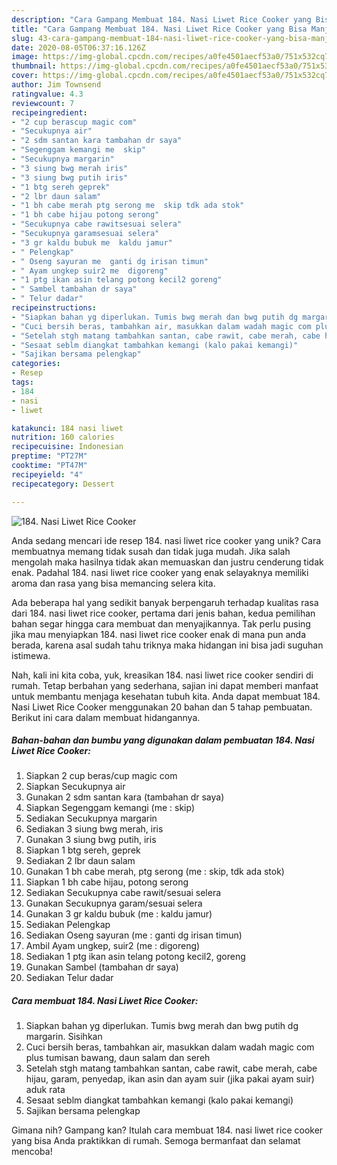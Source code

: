```yaml
---
description: "Cara Gampang Membuat 184. Nasi Liwet Rice Cooker yang Bisa Manjain Lidah"
title: "Cara Gampang Membuat 184. Nasi Liwet Rice Cooker yang Bisa Manjain Lidah"
slug: 43-cara-gampang-membuat-184-nasi-liwet-rice-cooker-yang-bisa-manjain-lidah
date: 2020-08-05T06:37:16.126Z
image: https://img-global.cpcdn.com/recipes/a0fe4501aecf53a0/751x532cq70/184-nasi-liwet-rice-cooker-foto-resep-utama.jpg
thumbnail: https://img-global.cpcdn.com/recipes/a0fe4501aecf53a0/751x532cq70/184-nasi-liwet-rice-cooker-foto-resep-utama.jpg
cover: https://img-global.cpcdn.com/recipes/a0fe4501aecf53a0/751x532cq70/184-nasi-liwet-rice-cooker-foto-resep-utama.jpg
author: Jim Townsend
ratingvalue: 4.3
reviewcount: 7
recipeingredient:
- "2 cup berascup magic com"
- "Secukupnya air"
- "2 sdm santan kara tambahan dr saya"
- "Segenggam kemangi me  skip"
- "Secukupnya margarin"
- "3 siung bwg merah iris"
- "3 siung bwg putih iris"
- "1 btg sereh geprek"
- "2 lbr daun salam"
- "1 bh cabe merah ptg serong me  skip tdk ada stok"
- "1 bh cabe hijau potong serong"
- "Secukupnya cabe rawitsesuai selera"
- "Secukupnya garamsesuai selera"
- "3 gr kaldu bubuk me  kaldu jamur"
- " Pelengkap"
- " Oseng sayuran me  ganti dg irisan timun"
- " Ayam ungkep suir2 me  digoreng"
- "1 ptg ikan asin telang potong kecil2 goreng"
- " Sambel tambahan dr saya"
- " Telur dadar"
recipeinstructions:
- "Siapkan bahan yg diperlukan. Tumis bwg merah dan bwg putih dg margarin. Sisihkan"
- "Cuci bersih beras, tambahkan air, masukkan dalam wadah magic com plus tumisan bawang, daun salam dan sereh"
- "Setelah stgh matang tambahkan santan, cabe rawit, cabe merah, cabe hijau, garam, penyedap, ikan asin dan ayam suir (jika pakai ayam suir) aduk rata"
- "Sesaat seblm diangkat tambahkan kemangi (kalo pakai kemangi)"
- "Sajikan bersama pelengkap"
categories:
- Resep
tags:
- 184
- nasi
- liwet

katakunci: 184 nasi liwet 
nutrition: 160 calories
recipecuisine: Indonesian
preptime: "PT27M"
cooktime: "PT47M"
recipeyield: "4"
recipecategory: Dessert

---
```



![184. Nasi Liwet Rice Cooker](https://img-global.cpcdn.com/recipes/a0fe4501aecf53a0/751x532cq70/184-nasi-liwet-rice-cooker-foto-resep-utama.jpg)

Anda sedang mencari ide resep 184. nasi liwet rice cooker yang unik? Cara membuatnya memang tidak susah dan tidak juga mudah. Jika salah mengolah maka hasilnya tidak akan memuaskan dan justru cenderung tidak enak. Padahal 184. nasi liwet rice cooker yang enak selayaknya memiliki aroma dan rasa yang bisa memancing selera kita.



Ada beberapa hal yang sedikit banyak berpengaruh terhadap kualitas rasa dari 184. nasi liwet rice cooker, pertama dari jenis bahan, kedua pemilihan bahan segar hingga cara membuat dan menyajikannya. Tak perlu pusing jika mau menyiapkan 184. nasi liwet rice cooker enak di mana pun anda berada, karena asal sudah tahu triknya maka hidangan ini bisa jadi suguhan istimewa.


Nah, kali ini kita coba, yuk, kreasikan 184. nasi liwet rice cooker sendiri di rumah. Tetap berbahan yang sederhana, sajian ini dapat memberi manfaat untuk membantu menjaga kesehatan tubuh kita. Anda dapat membuat 184. Nasi Liwet Rice Cooker menggunakan 20 bahan dan 5 tahap pembuatan. Berikut ini cara dalam membuat hidangannya.

<!--inarticleads1-->

##### Bahan-bahan dan bumbu yang digunakan dalam pembuatan 184. Nasi Liwet Rice Cooker:

1. Siapkan 2 cup beras/cup magic com
1. Siapkan Secukupnya air
1. Gunakan 2 sdm santan kara (tambahan dr saya)
1. Siapkan Segenggam kemangi (me : skip)
1. Sediakan Secukupnya margarin
1. Sediakan 3 siung bwg merah, iris
1. Gunakan 3 siung bwg putih, iris
1. Siapkan 1 btg sereh, geprek
1. Sediakan 2 lbr daun salam
1. Gunakan 1 bh cabe merah, ptg serong (me : skip, tdk ada stok)
1. Siapkan 1 bh cabe hijau, potong serong
1. Sediakan Secukupnya cabe rawit/sesuai selera
1. Gunakan Secukupnya garam/sesuai selera
1. Gunakan 3 gr kaldu bubuk (me : kaldu jamur)
1. Sediakan  Pelengkap
1. Sediakan  Oseng sayuran (me : ganti dg irisan timun)
1. Ambil  Ayam ungkep, suir2 (me : digoreng)
1. Sediakan 1 ptg ikan asin telang potong kecil2, goreng
1. Gunakan  Sambel (tambahan dr saya)
1. Sediakan  Telur dadar




<!--inarticleads2-->

##### Cara membuat 184. Nasi Liwet Rice Cooker:

1. Siapkan bahan yg diperlukan. Tumis bwg merah dan bwg putih dg margarin. Sisihkan
1. Cuci bersih beras, tambahkan air, masukkan dalam wadah magic com plus tumisan bawang, daun salam dan sereh
1. Setelah stgh matang tambahkan santan, cabe rawit, cabe merah, cabe hijau, garam, penyedap, ikan asin dan ayam suir (jika pakai ayam suir) aduk rata
1. Sesaat seblm diangkat tambahkan kemangi (kalo pakai kemangi)
1. Sajikan bersama pelengkap




Gimana nih? Gampang kan? Itulah cara membuat 184. nasi liwet rice cooker yang bisa Anda praktikkan di rumah. Semoga bermanfaat dan selamat mencoba!
